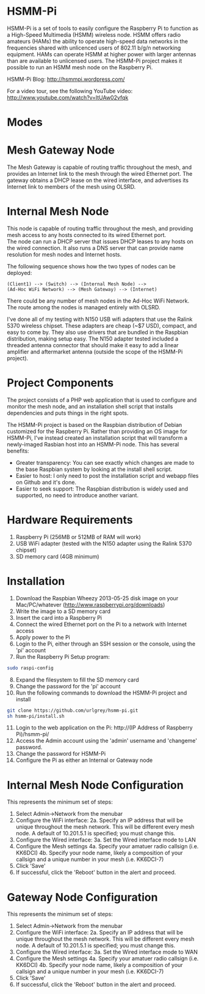 HSMM-Pi
=======

HSMM-Pi is a set of tools to easily configure the Raspberry Pi to function as a High-Speed 
Multimedia (HSMM) wireless node.  HSMM offers radio amateurs (HAMs) the ability 
to operate high-speed data networks in the frequencies shared with unlicenced 
users of 802.11 b/g/n networking equipment.  HAMs can operate HSMM at higher 
power with larger antennas than are available to unlicensed users.  The HSMM-Pi 
project makes it possible to run an HSMM mesh node on the Raspberry Pi.

HSMM-Pi Blog:
http://hsmmpi.wordpress.com/

For a video tour, see the following YouTube video:
http://www.youtube.com/watch?v=ltUAw02vfqk

Modes
=====

Mesh Gateway Node
=================
The Mesh Gateway is capable of routing traffic throughout the mesh, and 
provides an Internet link to the mesh through the wired Ethernet port.  The 
gateway obtains a DHCP lease on the wired interface, and advertises its 
Internet link to members of the mesh using OLSRD.


Internal Mesh Node
==================
This node is capable of routing traffic throughout the mesh, and 
providing mesh access to any hosts connected to its wired Ethernet port.  
The node can run a DHCP server that issues DHCP leases to any hosts on the 
wired connection.  It also runs a DNS server that can provide name resolution 
for mesh nodes and Internet hosts.

The following sequence shows how the two types of nodes can be deployed:

```
(Client1) --> (Switch) --> (Internal Mesh Node) --> 
(Ad-Hoc WiFi Network) --> (Mesh Gateway) --> (Internet)
```

There could be any number of mesh nodes in the Ad-Hoc WiFi Network.  The route among the nodes is managed entirely with OLSRD.

I've done all of my testing with N150 USB wifi adapters that use the Ralink 5370 wireless chipset.  These adapters are cheap (~$7 USD), compact, and easy to come by.  They also use drivers that are bundled in the Raspbian distribution, making setup easy.  The N150 adapter tested included a threaded antenna connector that should make it easy to add a linear amplifier and aftermarket antenna (outside the scope of the HSMM-Pi project).

Project Components
==================
The project consists of a PHP web application that is used to configure and monitor the mesh node, and an installation shell script that installs dependencies and puts things in the right spots.  

The HSMM-Pi project is based on the Raspbian distribution of Debian customized for the Raspberry Pi.  Rather than providing an OS image for HSMM-Pi, I've instead created an installation script that will transform a newly-imaged Rasbian host into an HSMM-Pi node.  This has several benefits:
 * Greater transparency:  You can see exactly which changes are made to the base Raspbian system by looking at the install shell script.
 * Easier to host:  I only need to post the installation script and webapp files on Github and it's done.
 * Easier to seek support: The Raspbian distribution is widely used and supported, no need to introduce another variant.

Hardware Requirements
=====================

1.  Raspberry Pi (256MB or 512MB of RAM will work)
2.  USB WiFi adapter (tested with the N150 adapter using the Ralink 5370 chipset)
3.  SD memory card (4GB minimum)

Installation
============

1.  Download the Raspbian Wheezy 2013-05-25 disk image on your Mac/PC/whatever (http://www.raspberrypi.org/downloads)
2.  Write the image to a SD memory card
3.  Insert the card into a Raspberry Pi
4.  Connect the wired Ethernet port on the Pi to a network with Internet access
5.  Apply power to the Pi
6.  Login to the Pi, either through an SSH session or the console, using the 'pi' account
7.  Run the Raspberry Pi Setup program:
```bash
sudo raspi-config
```
8.  Expand the filesystem to fill the SD memory card
9.  Change the password for the 'pi' account
10.  Run the following commands to download the HSMM-Pi project and install
```bash
git clone https://github.com/urlgrey/hsmm-pi.git
sh hsmm-pi/install.sh
```
11.  Login to the web application on the Pi:
http://(IP Address of Raspberry Pi)/hsmm-pi/
12.  Access the Admin account using the 'admin' username and 'changeme' password.
13.  Change the password for HSMM-Pi
14.  Configure the Pi as either an Internal or Gateway node


Internal Mesh Node Configuration
================================
This represents the minimum set of steps:

1.  Select Admin->Network from the menubar
2.  Configure the WiFi interface:
2a.  Specify an IP address that will be unique throughout the mesh network.  This will be different every mesh node.  A default of 10.201.5.1 is specified; you must change this.
3.  Configure the Wired interface:
3a.  Set the Wired interface mode to LAN
4.  Configure the Mesh settings
    4a.  Specify your amatuer radio callsign (i.e. KK6DCI)
    4b.  Specify your node name, likely a composition of your callsign and a unique number in your mesh (i.e. KK6DCI-7)
5.  Click 'Save'
6.  If successful, click the 'Reboot' button in the alert and proceed.


Gateway Node Configuration
================================
This represents the minimum set of steps:

1.  Select Admin->Network from the menubar
2.  Configure the WiFi interface:
2a.  Specify an IP address that will be unique throughout the mesh network.  This will be different every mesh node.  A default of 10.201.5.1 is specified; you must change this.
3.  Configure the Wired interface:
3a.  Set the Wired interface mode to WAN
4.  Configure the Mesh settings
    4a.  Specify your amatuer radio callsign (i.e. KK6DCI)
    4b.  Specify your node name, likely a composition of your callsign and a unique number in your mesh (i.e. KK6DCI-7)
5.  Click 'Save'
6.  If successful, click the 'Reboot' button in the alert and proceed.

